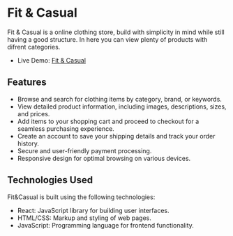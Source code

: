 # Fit & Casual

Fit & Casual is a online clothing store, build with simplicity in mind while still having a good structure. In here you can view plenty of products with difrent categories.

- Live Demo: [Fit & Casual](https://mikearmando.github.io/E-Commerce/)

## Features

- Browse and search for clothing items by category, brand, or keywords.
- View detailed product information, including images, descriptions, sizes, and prices.
- Add items to your shopping cart and proceed to checkout for a seamless purchasing experience.
- Create an account to save your shipping details and track your order history.
- Secure and user-friendly payment processing.
- Responsive design for optimal browsing on various devices.

## Technologies Used

Fit&Casual is built using the following technologies:

- React: JavaScript library for building user interfaces.
- HTML/CSS: Markup and styling of web pages.
- JavaScript: Programming language for frontend functionality.
